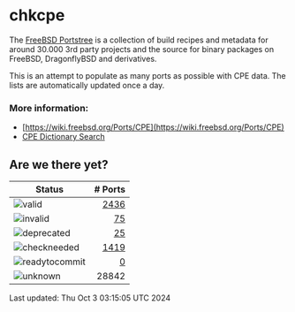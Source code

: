 # chkcpe

The [FreeBSD Portstree](https://cgit.freebsd.org/ports) is a collection of build recipes
and metadata for around 30.000 3rd party projects and the source for binary packages on
FreeBSD, DragonflyBSD and derivatives.

This is an attempt to populate as many ports as possible with CPE data. The lists are
automatically updated once a day.

### More information:
* [https://wiki.freebsd.org/Ports/CPE](https://wiki.freebsd.org/Ports/CPE)
* [CPE Dictionary Search](http://web.nvd.nist.gov/view/cpe/search)


## Are we there yet?

| Status                                                              | # Ports                                                                |
| --------------------------------------------------------------------| ---------------------------------------------------------------------: |
| ![valid](https://img.shields.io/badge/valid-brightgreen)            | [2436](https://github.com/decke/chkcpe/wiki/valid)                 |
| ![invalid](https://img.shields.io/badge/invalid-red)                | [75](https://github.com/decke/chkcpe/wiki/invalid)             |
| ![deprecated](https://img.shields.io/badge/deprecated-red)          | [25](https://github.com/decke/chkcpe/wiki/deprecated)       |
| ![checkneeded](https://img.shields.io/badge/checkneeded-orange)     | [1419](https://github.com/decke/chkcpe/wiki/checkneeded)     |
| ![readytocommit](https://img.shields.io/badge/readytocommit-orange) | [0](https://github.com/decke/chkcpe/wiki/readytocommit) |
| ![unknown](https://img.shields.io/badge/unknown-grey)               | 28842 | |

Last updated: Thu Oct  3 03:15:05 UTC 2024
